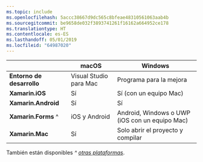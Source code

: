 ```yaml
---
ms.topic: include
ms.openlocfilehash: 5accc38667d9dc565c8bfeae48310561063aab4b
ms.sourcegitcommit: be9658de032f3893741261f16162a664952ce178
ms.translationtype: HT
ms.contentlocale: es-ES
ms.lasthandoff: 05/01/2019
ms.locfileid: "64987020"
---
```

||macOS|Windows|
|---|---|---|
|**Entorno de desarrollo**|Visual Studio para Mac|Programa para la mejora|
|**Xamarin.iOS**|Sí|Sí (con un equipo Mac)|
|**Xamarin.Android**|Sí|Sí|
|**Xamarin.Forms** ^|iOS y Android|Android, Windows o UWP (iOS con un equipo Mac)|
|**Xamarin.Mac**|Sí|Solo abrir el proyecto y compilar|

También están disponibles _^ [otras plataformas](https://github.com/xamarin/Xamarin.Forms/wiki/Platform-Support)_.